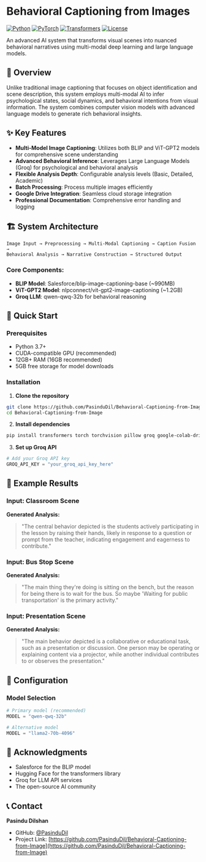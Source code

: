 # Behavioral Captioning from Images

[![Python](https://img.shields.io/badge/Python-3.7+-blue.svg)](https://python.org)
[![PyTorch](https://img.shields.io/badge/PyTorch-Latest-red.svg)](https://pytorch.org)
[![Transformers](https://img.shields.io/badge/🤗%20Transformers-Latest-yellow.svg)](https://huggingface.co/transformers)
[![License](https://img.shields.io/badge/License-MIT-green.svg)](LICENSE)

An advanced AI system that transforms visual scenes into nuanced behavioral narratives using multi-modal deep learning and large language models.

## 🌟 Overview

Unlike traditional image captioning that focuses on object identification and scene description, this system employs multi-modal AI to infer psychological states, social dynamics, and behavioral intentions from visual information. The system combines computer vision models with advanced language models to generate rich behavioral insights.

## ✨ Key Features

- **Multi-Model Image Captioning**: Utilizes both BLIP and ViT-GPT2 models for comprehensive scene understanding
- **Advanced Behavioral Inference**: Leverages Large Language Models (Groq) for psychological and behavioral analysis
- **Flexible Analysis Depth**: Configurable analysis levels (Basic, Detailed, Academic)
- **Batch Processing**: Process multiple images efficiently
- **Google Drive Integration**: Seamless cloud storage integration
- **Professional Documentation**: Comprehensive error handling and logging

## 🏗️ System Architecture

```
Image Input → Preprocessing → Multi-Modal Captioning → Caption Fusion → 
Behavioral Analysis → Narrative Construction → Structured Output
```

### Core Components:
- **BLIP Model**: Salesforce/blip-image-captioning-base (~990MB)
- **ViT-GPT2 Model**: nlpconnect/vit-gpt2-image-captioning (~1.2GB)
- **Groq LLM**: qwen-qwq-32b for behavioral reasoning

## 🚀 Quick Start

### Prerequisites

- Python 3.7+
- CUDA-compatible GPU (recommended)
- 12GB+ RAM (16GB recommended)
- 5GB free storage for model downloads

### Installation

1. **Clone the repository**
```bash
git clone https://github.com/PasinduDil/Behavioral-Captioning-from-Image.git
cd Behavioral-Captioning-from-Image
```

2. **Install dependencies**
```bash
pip install transformers torch torchvision pillow groq google-colab-drive matplotlib numpy requests
```

3. **Set up Groq API**
```python
# Add your Groq API key
GROQ_API_KEY = "your_groq_api_key_here"
```

## 🎯 Example Results

### Input: Classroom Scene
**Generated Analysis:**
> "The central behavior depicted is the students actively participating in the lesson by raising their hands, likely in response to a question or prompt from the teacher, indicating engagement and eagerness to contribute."

### Input: Bus Stop Scene
**Generated Analysis:**
> "The main thing they're doing is sitting on the bench, but the reason for being there is to wait for the bus. So maybe 'Waiting for public transportation' is the primary activity."

### Input: Presentation Scene
**Generated Analysis:**
> "The main behavior depicted is a collaborative or educational task, such as a presentation or discussion. One person may be operating or explaining content via a projector, while another individual contributes to or observes the presentation."

## 🔧 Configuration

### Model Selection
```python
# Primary model (recommended)
MODEL = "qwen-qwq-32b"

# Alternative model
MODEL = "llama2-70b-4096"
```

## 🙏 Acknowledgments

- Salesforce for the BLIP model
- Hugging Face for the transformers library
- Groq for LLM API services
- The open-source AI community

## 📞 Contact

**Pasindu Dilshan**
- GitHub: [@PasinduDil](https://github.com/PasinduDil)
- Project Link: [https://github.com/PasinduDil/Behavioral-Captioning-from-Image](https://github.com/PasinduDil/Behavioral-Captioning-from-Image)

